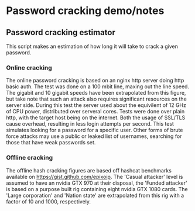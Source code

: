 # Password cracking demo/notes

## Password cracking estimator
This script makes an estimation of how long it will take to crack a given password.

### Online cracking
The online password cracking is based on an nginx http server doing http basic auth. The test was done on a 100 mbit line, maxing out the line speed. The gigabit and 10 gigabit speeds have been extrapolated from this figure, but take note that such an attack also requires significant resources on the server side. During this test the server used about the equivilent of 12 GHz of CPU power, distributed over serveral cores.
Tests were done over plain http, with the target host being on the internet. Both the usage of SSL/TLS cause overhead, resulting in less login attempts per second.
This test simulates looking for a password for a specific user. Other forms of brute force attacks may use a public or leaked list of usernames, searching for those that have weak passwords set.

### Offline cracking
The offline hash cracking figures are based off hashcat benchmarks available on https://gist.github.com/epixoip.
The 'Casual attacker' level is assumed to have an nvidia GTX 970 at their disposal, the 'Funded attacker' is based on a purpose built rig containing eight nvidia GTX 1080 cards.
The 'Large corporation' and 'Nation state' are extrapolated from this rig with a factor of 10 and 1000, respectively.
